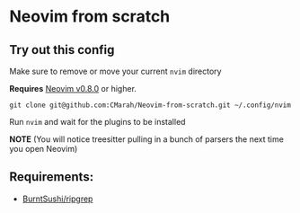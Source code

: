 # Neovim from scratch

## Try out this config

Make sure to remove or move your current `nvim` directory

**Requires** [Neovim v0.8.0](https://github.com/neovim/neovim/releases/tag/v0.8.0) or
higher. 
```
git clone git@github.com:CMarah/Neovim-from-scratch.git ~/.config/nvim
```

Run `nvim` and wait for the plugins to be installed 

**NOTE** (You will notice treesitter pulling in a bunch of parsers the next time you open Neovim) 

## Requirements:

- [BurntSushi/ripgrep](https://github.com/BurntSushi/ripgrep)
